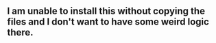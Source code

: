 ## I am unable to install this without copying the files and I don't want to have some weird logic there.
